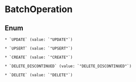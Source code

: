 
# BatchOperation

## Enum


    * `UPDATE` (value: `"UPDATE"`)

    * `UPSERT` (value: `"UPSERT"`)

    * `CREATE` (value: `"CREATE"`)

    * `DELETE_DISCONTINUED` (value: `"DELETE_DISCONTINUED"`)

    * `DELETE` (value: `"DELETE"`)



